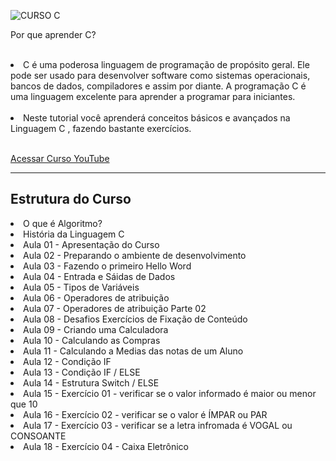 ![CURSO C](https://user-images.githubusercontent.com/27355729/90344244-d9a20400-dfe5-11ea-8f9e-b6f75248fbd6.png)




Por que aprender C? <br><br>

<li>C é uma poderosa linguagem de programação de propósito geral. Ele pode ser usado para desenvolver software como sistemas operacionais, bancos de dados, compiladores e assim por diante. A programação C é uma linguagem excelente para aprender a programar para iniciantes.</li><br>

<li>Neste tutorial você aprenderá conceitos básicos e avançados na Linguagem C , fazendo bastante exercícios.</li><br>

<a href="https://www.youtube.com/watch?v=nDFJ3HXEJ_Q&list=PLFYSYBoGvrkvYwT8PdsBP03tdPhyuFtK0&index=1" target="_blank"> Acessar Curso YouTube</a>

<hr>
<h2> Estrutura do Curso</h2>


<li> O que é Algoritmo? </li>
<li>História da Linguagem C </li>
<li>Aula 01 - Apresentação do Curso </li>
<li>Aula 02 - Preparando o ambiente de desenvolvimento </li>
<li>Aula 03 - Fazendo o primeiro Hello Word </li>
<li>Aula 04 - Entrada e Sáidas de Dados </li>
<li>Aula 05 - Tipos de Variáveis </li>
<li>Aula 06 - Operadores de atribuição </li>
<li>Aula 07 - Operadores de atribuição Parte 02 </li>
<li>Aula 08 - Desafios Exercícios de Fixação de Conteúdo </li>
<li>Aula 09 - Criando uma Calculadora </li>
<li>Aula 10 - Calculando as Compras </li>
<li>Aula 11 - Calculando a Medias das notas de um Aluno  </li>
<li>Aula 12 - Condição IF </li>
<li>Aula 13 - Condição IF / ELSE </li>
<li>Aula 14 - Estrutura Switch / ELSE </li>
<li>Aula 15 - Exercício 01 - verificar se o valor informado é maior ou menor que 10 </li>
<li>Aula 16 - Exercício 02 - verificar se o valor é ÍMPAR ou PAR </li>
<li>Aula 17 - Exercício 03 - verificar se a letra infromada é VOGAL ou CONSOANTE </li>
<li>Aula 18 - Exercício 04 - Caixa Eletrônico </li>

